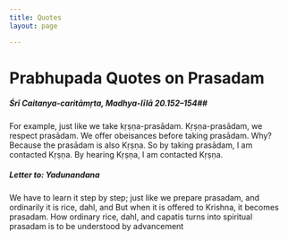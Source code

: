 ```yaml
---
title: Quotes
layout: page

---
```

# Prabhupada Quotes on Prasadam

##### Śrī Caitanya-caritāmṛta, Madhya-līlā 20.152–154##
For example, just like we take kṛṣṇa-prasādam. Kṛṣṇa-prasādam, we respect prasādam. We offer obeisances before taking prasādam. Why? Because the prasādam is also Kṛṣṇa. So by taking prasādam, I am contacted Kṛṣṇa. By hearing Kṛṣṇa, I am contacted Kṛṣṇa.

##### Letter to: Yadunandana
We have to learn it step by step; just like we prepare prasadam, and ordinarily it is rice, dahl, and But when it is offered to Krishna, it becomes prasadam. How ordinary rice, dahl, and capatis turns into spiritual prasadam is to be understood by advancement